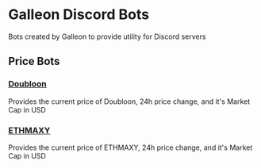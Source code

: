# Galleon Discord Bots

Bots created by Galleon to provide utility for Discord servers

## Price Bots
### [Doubloon](pricebots/dbl/README.md)
Provides the current price of Doubloon, 24h price change, and it's Market Cap in USD

### [ETHMAXY](pricebots/ethmaxy/README.md)
Provides the current price of ETHMAXY, 24h price change, and it's Market Cap in USD